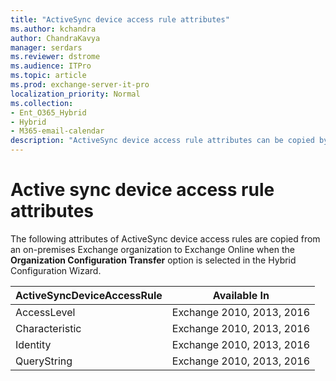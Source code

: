 ```yaml
---
title: "ActiveSync device access rule attributes"
ms.author: kchandra
author: ChandraKavya
manager: serdars
ms.reviewer: dstrome
ms.audience: ITPro
ms.topic: article
ms.prod: exchange-server-it-pro
localization_priority: Normal
ms.collection:
- Ent_O365_Hybrid
- Hybrid
- M365-email-calendar
description: "ActiveSync device access rule attributes can be copied by the Hybrid Configuration Wizard from your on-premises organization to Exchange Online to help simplify your hybrid deployment"
---
```


# Active sync device access rule attributes

The following attributes of ActiveSync device access rules are copied from an on-premises Exchange organization to Exchange Online when the **Organization Configuration Transfer** option is selected in the Hybrid Configuration Wizard.

| **ActiveSyncDeviceAccessRule** | **Available In**          |
|--------------------------------|---------------------------|
| AccessLevel                    | Exchange 2010, 2013, 2016 |
| Characteristic                 | Exchange 2010, 2013, 2016 |
| Identity                       | Exchange 2010, 2013, 2016 |
| QueryString                    | Exchange 2010, 2013, 2016 |

